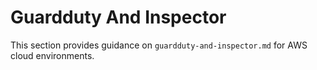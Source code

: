 # Guardduty And Inspector

This section provides guidance on `guardduty-and-inspector.md` for AWS cloud environments.